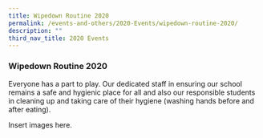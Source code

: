 ```yaml
---
title: Wipedown Routine 2020
permalink: /events-and-others/2020-Events/wipedown-routine-2020/
description: ""
third_nav_title: 2020 Events
---
```

### Wipedown Routine 2020

Everyone has a part to play. Our dedicated staff in ensuring our school remains a safe and hygienic place for all and also our responsible students in cleaning up and taking care of their hygiene (washing hands before and after eating).

Insert images here.